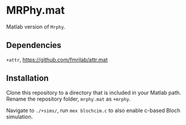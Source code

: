 # MRPhy.mat

Matlab version of `Mrphy`.

## Dependencies

`+attr`, <https://github.com/fmrilab/attr.mat>

## Installation

Clone this repository to a directory that is included in your Matlab path.\
Rename the repository folder, `mrphy.mat` as `+mrphy`.

Navigate to `./+sims/`, run `mex blochcim.c` to also enable c-based Bloch simulation.

